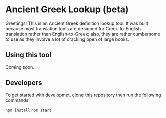 # Ancient Greek Lookup (beta)

Greetings! This is an Ancient Greek definition lookup tool. It was built because most translation tools are designed for Greek-to-English translation rather than English-to-Greek; also, they are rather cumbersome to use as they involve a lot of cracking open of large books.

## Using this tool

Coming soon.

## Developers

To get started with developmet, clone this repository then run the following commands:

`npm install`
`npm start`


